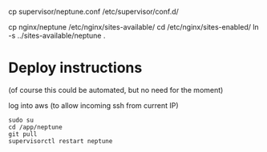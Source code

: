 cp supervisor/neptune.conf /etc/supervisor/conf.d/

cp nginx/neptune /etc/nginx/sites-available/
cd /etc/nginx/sites-enabled/
ln -s ../sites-available/neptune .

# Deploy instructions
(of course this could be automated, but no need for the moment)

log into aws (to allow incoming ssh from current IP)
```
sudo su
cd /app/neptune
git pull
supervisorctl restart neptune
```
